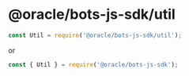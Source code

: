 # @oracle/bots-js-sdk/util

```javascript
const Util = require('@oracle/bots-js-sdk/util');
```

or

```javascript
const { Util } = require('@oracle/bots-js-sdk');
```
